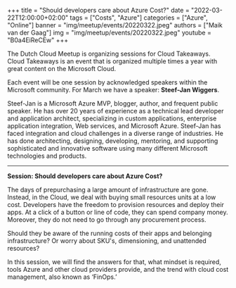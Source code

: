+++
title = "Should developers care about Azure Cost?"
date = "2022-03-22T12:00:00+02:00"
tags = ["Costs", "Azure"]
categories = ["Azure", "Online"]
banner = "img/meetup/events/20220322.jpeg"
authors = ["Maik van der Gaag"]
img = "img/meetup/events/20220322.jpeg"
youtube = "B0a4EiReCEw"
+++

The Dutch Cloud Meetup is organizing sessions for Cloud Takeaways. Cloud Takeaways is an event that is organized multiple times a year with great content on the Microsoft Cloud.

Each event will be one session by acknowledged speakers within the Microsoft community. For March we have a speaker: **Steef-Jan Wiggers**.

Steef-Jan is a Microsoft Azure MVP, blogger, author, and frequent public speaker. He has over 20 years of experience as a technical lead developer and application architect, specializing in custom applications, enterprise application integration, Web services, and Microsoft Azure. Steef-Jan has faced integration and cloud challenges in a diverse range of industries. He has done architecting, designing, developing, mentoring, and supporting sophisticated and innovative software using many different Microsoft technologies and products.

---

**Session: Should developers care about Azure Cost?**

The days of prepurchasing a large amount of infrastructure are gone. Instead, in the Cloud, we deal with buying small resources units at a low cost. Developers have the freedom to provision resources and deploy their apps. At a click of a button or line of code, they can spend company money. Moreover, they do not need to go through any procurement process.

Should they be aware of the running costs of their apps and belonging infrastructure? Or worry about SKU's, dimensioning, and unattended resources?

In this session, we will find the answers for that, what mindset is required, tools Azure and other cloud providers provide, and the trend with cloud cost management, also known as ‘FinOps.’